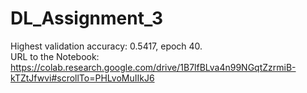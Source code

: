 # DL_Assignment_3

Highest validation accuracy: 0.5417, epoch 40.\
URL to the Notebook: https://colab.research.google.com/drive/1B7lfBLva4n99NGqtZzrmiB-kTZtJfwvi#scrollTo=PHLvoMuIIkJ6
